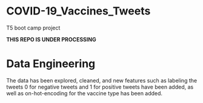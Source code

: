 # COVID-19_Vaccines_Tweets
T5 boot camp project 

**THIS REPO IS UNDER PROCESSING**

# Data Engineering

The data has been explored, cleaned, and new features such as labeling the tweets 0 for negative tweets and 1 for positive tweets have been added, as well as on-hot-encoding for the vaccine type has been added. 
